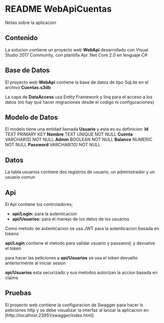 README WebApiCuentas
=======
Notas sobre la aplicacion

Contenido
-----------
La solucion contiene un proyecto web **WebApi** desarrollado con Visual Studio 2017 Community, con plantilla Api .Net Core 2.0 en lenguaje C#


Base de Datos
-----------
El proyecto web **WebApi** contiene la base de datos de tipo SqLite en el archivo **Cuentas.s3db**

La capa de **DataAccess** usa Entity Framework y linq para el acceso a los datos (no hay que hacer migraciones desde el codigo ni configuraciones)


Modelo de Datos 
-----------
El modelo tiene una entidad llamada **Usuario** y esta es su definicion:
**Id** TEXT PRIMARY KEY 
**Nombre** TEXT UNIQUE NOT NULL
**Cuenta** VARCHAR(5) NOT NULL
**Admin** BOOLEAN NOT NULL
**Balance** NUMERIC NOT NULL
**Password** VARCHAR(10) NOT NULL
 
Datos 
-----------
La tabla usuarios contiene dos registros de usuario, un administrador y un usuario comun

Api
-----------
El Api contiene los controladores;
* **api/Login:** para la autenticacion
* **api/Usuarios:** para el manejo de los datos de los usuarios

Como metodo de autenticacion se usa JWT para la autenticacion basada en tokens 

**api/Login** contiene el metodo para validar usuario y password, y devuelve el token

para hacer las peticiones a **api/Usuarios** se usa el token devuelto anteriormente al iniciar sesion

**api/Usuarios** esta securizado y sus metodos autorizan la accion basada en claims

Pruebas
-----------
El proyecto web contiene la configuracion de Swagger para hacer ls peticiones http y se debe visualizar la interfaz al lanzar la aplicacion en
[http://localhost:23951/swagger/index.html]
